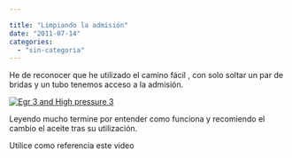 ```yaml
---

title: "Limpiando la admisión"
date: "2011-07-14"
categories: 
  - "sin-categoria"
---
```


He de reconocer que he utilizado el camino fácil , con solo soltar un par de bridas y un tubo tenemos acceso a la admisión.

[![](images/135.png "Egr 3 and High pressure 3")](https://www.wynnoil.co.uk/products-wynns-featured-egr3.htm "EGR 3 Wynns")

Leyendo mucho termine por entender como funciona y recomiendo el cambio el aceite tras su utilización.

Utilice como referencia este video
